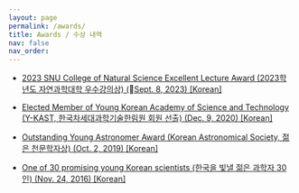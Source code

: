 ```yaml
---
layout: page
permalink: /awards/
title: Awards / 수상 내역
nav: false
nav_order: 
---
```

* [2023 SNU College of Natural Science Excellent Lecture Award (2023학년도 자연과학대학 우수강의상) (Sept. 8, 2023) [Korean]](https://astron.snu.ac.kr/category/board-3-bl-8piv9u51-20211029154329/)

* [Elected Member of Young Korean Academy of Science and Technology (Y-KAST, 한국차세대과학기술한림원 회원 선출) (Dec. 9, 2020) [Korean]](http://m.dongascience.donga.com/news/view/42212)

* [Outstanding Young Astronomer Award (Korean Astronomical Society, 젊은 천문학자상) (Oct. 2, 2019) [Korean]](https://www.facebook.com/MetaspaceKR/posts/2590846590954562)

* [One of 30 promising young Korean scientists (한국을 빛낼 젊은 과학자 30인) (Nov. 24, 2016) [Korean]](http://news.donga.com/3/08/20161124/81494824/1)

